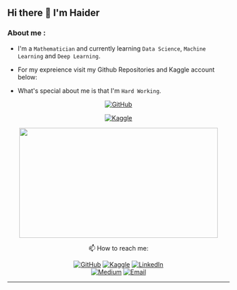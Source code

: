 ## Hi there 👋 I'm Haider

<!--
**HaiderQadri/HaiderQadri** is a ✨ _special_ ✨ repository because its `README.md` (this file) appears on your GitHub profile.

Here are some ideas to get you started:

- 🔭 I’m currently working on ...
- 🌱 I’m currently learning ...
- 👯 I’m looking to collaborate on ...
- 🤔 I’m looking for help with ...
- 💬 Ask me about ...
- 📫 How to reach me: ...
- 😄 Pronouns: ...
- ⚡ Fun fact: ...
-->

### About me :
  - I'm a `Mathematician` and currently learning `Data Science`, `Machine Learning` and `Deep Learning`.

  - For my expreience visit my Github Repositories and Kaggle account below:

  - What's special about me is that I'm `Hard Working`.
  
  <div id="header" align="center">
    
  [![GitHub](https://img.shields.io/badge/GitHub-Profile-blue?style=for-the-badge&logo=github)](https://github.com/HaiderQadri) 
    
  [![Kaggle](https://img.shields.io/badge/Kaggle-Profile-blue?style=for-the-badge&logo=kaggle)](https://www.kaggle.com/haiderrasoolqadri)
    
<div align="center">
  <img src="https://assets-global.website-files.com/5c19100c2b50073e6ee69da1/60d35967a853a1b14851703b_All%20the%20data%20(1).gif" width="450" height="250"/>
</div>


:mailbox: How to reach me: 

[![GitHub](https://img.shields.io/badge/GitHub-Profile-blue?style=for-the-badge&logo=github)](https://github.com/HaiderQadri) 
[![Kaggle](https://img.shields.io/badge/Kaggle-Profile-blue?style=for-the-badge&logo=kaggle)](https://www.kaggle.com/haiderrasoolqadri) 
[![LinkedIn](https://img.shields.io/badge/LinkedIn-Profile-blue?style=for-the-badge&logo=linkedin)](https://www.linkedin.com/in/haider-rasool-qadri-06a4b91b8/)  
[![Medium](https://img.shields.io/badge/Medium-Profile-blue?style=for-the-badge&logo=medium)](https://https://medium.com/@haiderqadri.07/) 
[![Email](https://img.shields.io/badge/Email-Contact%20Me-red?style=for-the-badge&logo=email)](mailto:haiderqadri.07@gmail.com)

---
